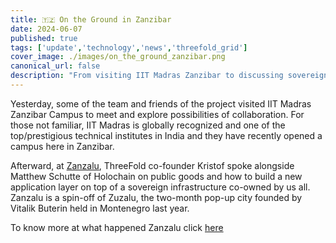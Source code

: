 ```yaml
---
title: 🇹🇿 On the Ground in Zanzibar
date: 2024-06-07
published: true
tags: ['update','technology','news','threefold_grid']
cover_image: ./images/on_the_ground_zanzibar.png
canonical_url: false
description: "From visiting IIT Madras Zanzibar to discussing sovereign infrastructure at Zanzalu, dive in to learn more."
---
```


Yesterday, some of the team and friends of the project visited IIT Madras Zanzibar Campus to meet and explore possibilities of collaboration. For those not familiar, IIT Madras is globally recognized and one of the top/prestigious technical institutes in India and they have recently opened a campus here in Zanzibar.

Afterward, at [Zanzalu](https://zanzalu.super.site/), ThreeFold co-founder Kristof spoke alongside Matthew Schutte of Holochain on public goods and how to build a new application layer on top of a sovereign infrastructure co-owned by us all. Zanzalu is a spin-off of Zuzalu, the two-month pop-up city founded by Vitalik Buterin held in Montenegro last year.

To know more at what happened Zanzalu click [here](https://www.threefold.io/newsroom/zanzalu-event/)